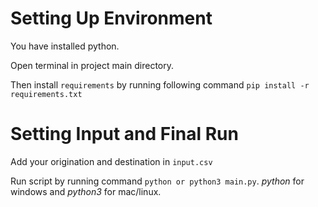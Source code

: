 # Setting Up Environment
You have installed python.

Open terminal in project main directory.

Then install `requirements` by running following command `pip install -r        requirements.txt`



# Setting Input and Final Run

Add your origination and destination in `input.csv`

Run script by running command `python or python3 main.py`. *python* for windows and *python3* for mac/linux.